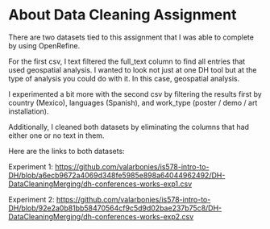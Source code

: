 # About Data Cleaning Assignment

There are two datasets tied to this assignment that I was able to complete by using OpenRefine. 

For the first csv, I text filtered the full_text column to find all entries that used geospatial analysis. I wanted to look not just at one DH tool but at the type of analysis you could do with it. In this case, geospatial analysis. 

I experimented a bit more with the second csv by filtering the results first by country (Mexico), languages (Spanish), and work_type (poster / demo / art installation).

Additionally, I cleaned both datasets by eliminating the columns that had either one or no text in them. 

Here are the links to both datasets:

Experiment 1: https://github.com/valarbonies/is578-intro-to-DH/blob/a6ecb9672a4069d348fe5985e898a64044962492/DH-DataCleaningMerging/dh-conferences-works-exp1.csv

Experiment 2: https://github.com/valarbonies/is578-intro-to-DH/blob/92e2a0b81bb58470564cf9c5d9d02bae237b75c8/DH-DataCleaningMerging/dh-conferences-works-exp2.csv
